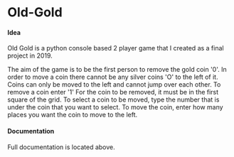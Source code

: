 # Old-Gold

<h4>Idea</h4>

Old Gold is a python console based 2 player game that I created as a final project in 2019.

The aim of the game is to be the first person to remove the gold coin '0'. In order to move a coin there cannot be any silver coins 'O' to the left of it. Coins can only be moved to the left and cannot jump over each other. To remove a coin enter '1' For the coin to be removed, it must be in the first square of the grid. To select a coin to be moved, type the number that is under the coin that you want to select. To move the coin, enter how many places you want the coin to move to the left.



<h4>Documentation</h4>

Full documentation is located above.

